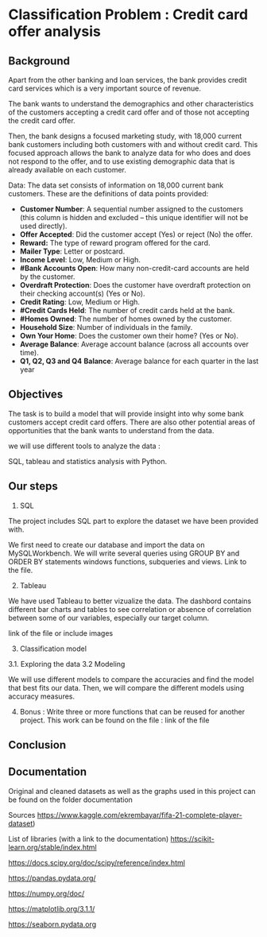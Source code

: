 # Classification Problem : Credit card offer analysis


## Background

Apart from the other banking and loan services, the bank provides credit card services which is a very important source of revenue.

The bank wants to understand the demographics and other characteristics of the customers accepting a credit card offer and of those not accepting the credit card offer.

Then, the bank designs a focused marketing study, with 18,000 current bank customers including both customers with and without credit card.  This focused approach allows the bank to analyze data for who does and does not respond to the offer, and to use existing demographic data that is already available on each customer.


Data: The data set consists of information on 18,000 current bank customers. These are the definitions of data points provided:

- **Customer Number**: A sequential number assigned to the customers (this column is hidden and excluded – this unique identifier will not be used directly).
- **Offer Accepted**: Did the customer accept (Yes) or reject (No) the offer. 
- **Reward:** The type of reward program offered for the card.
- **Mailer Type**: Letter or postcard.
- **Income Level**: Low, Medium or High.
- **#Bank Accounts Open**: How many non-credit-card accounts are held by the customer.
- **Overdraft Protection**: Does the customer have overdraft protection on their checking account(s) (Yes or No).
- **Credit Rating**: Low, Medium or High.
- **#Credit Cards Held**: The number of credit cards held at the bank.
- **#Homes Owned**: The number of homes owned by the customer.
- **Household Size**: Number of individuals in the family.
- **Own Your Home**: Does the customer own their home? (Yes or No).
- **Average Balance**: Average account balance (across all accounts over time). 
- **Q1, Q2, Q3 and Q4** **Balance**: Average balance for each quarter in the last year


## Objectives

The task is to build a model that will provide insight into why some bank customers accept credit card offers. There are also other potential areas of opportunities that the bank wants to understand from the data.

we will use different tools to analyze the data :

SQL, tableau and statistics analysis with Python.

## Our steps

1. SQL 

The project includes SQL part to explore the dataset we have been provided with.

We first need to create our database and import the data on MySQLWorkbench.
We will write several queries using GROUP BY and ORDER BY statements windows functions, subqueries and views.
Link to the file.


2. Tableau

We have used Tableau to better vizualize the data.
The dashbord contains different bar charts and tables to see correlation or absence of correlation between some of our variables, especially our target column.

link of the file or include images

3. Classification model

3.1. Exploring the data
3.2 Modeling

We will use different models to compare the accuracies and find the model that best fits our data. 
Then, we will compare the different models using accuracy measures.

4. Bonus : Write three or more functions that can be reused for another project. This work can be found on the file : link of the file

## Conclusion


## Documentation

Original and cleaned datasets as well as the graphs used in this project can be found on the folder documentation

Sources https://www.kaggle.com/ekrembayar/fifa-21-complete-player-dataset)

List of libraries (with a link to the documentation) https://scikit-learn.org/stable/index.html

https://docs.scipy.org/doc/scipy/reference/index.html

https://pandas.pydata.org/

https://numpy.org/doc/

https://matplotlib.org/3.1.1/

https://seaborn.pydata.org


